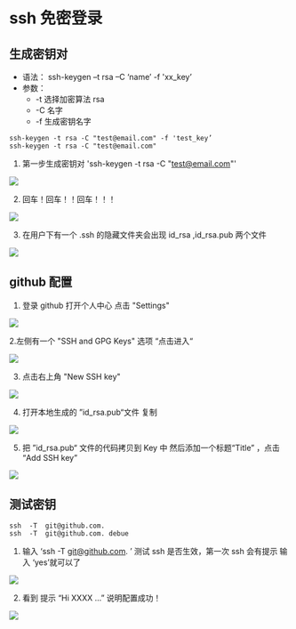 # ssh 免密登录

## 生成密钥对

-   语法： ssh-keygen –t rsa –C ‘name’ -f 'xx_key’
-   参数：
    -   -t 选择加密算法 rsa
    -   -C 名字
    -   -f 生成密钥名字

```shell
ssh-keygen -t rsa -C "test@email.com" -f 'test_key’
ssh-keygen -t rsa -C "test@email.com"
```

1.  第一步生成密钥对 'ssh-keygen -t rsa -C "test@email.com"'

![](./_media/ssh01.png)

2.  回车！回车！！回车！！！

![](./_media/ssh02.png)

3.  在用户下有一个 .ssh 的隐藏文件夹会出现 id_rsa ,id_rsa.pub 两个文件

![](./_media/ssh03.png)

## github 配置

1.  登录 github 打开个人中心 点击 "Settings"

![](./_media/ssh07.png)

2.左侧有一个 "SSH and GPG Keys" 选项 “点击进入“

![](./_media/ssh08.png)

3.  点击右上角 "New SSH key"

![](./_media/ssh09.png)

4.  打开本地生成的 ”id_rsa.pub“文件 复制

![](./_media/ssh06.png)

5.  把 ”id_rsa.pub“ 文件的代码拷贝到 Key 中 然后添加一个标题“Title” ，点击 “Add SSH key”

![](./_media/ssh10.png)

## 测试密钥

```shell
ssh  -T  git@github.com.
ssh  -T  git@github.com. debue
```

1.  输入 ‘ssh -T git@github.com. ’ 测试 ssh 是否生效，第一次 ssh 会有提示 输入 ‘yes’就可以了

![](./_media/ssh11.png)

2.  看到 提示 “Hi XXXX ...” 说明配置成功！

![](./_media/ssh12.png)
